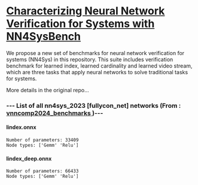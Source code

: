 # <a href="https://github.com/Khoury-srg/VNNComp23_NN4Sys">Characterizing Neural Network Verification for Systems with NN4SysBench</a>

We propose a new set of benchmarks for neural network verification for systems (NN4Sys) in this repository. This suite includes verification benchmark for learned index, learned cardinality and learned video stream, which are three tasks that apply neural networks to solve traditional tasks for systems.

More details in the original repo...

### --- List of all nn4sys_2023 [fullycon_net] networks (From :<a href = 'https://github.com/ChristopherBrix/vnncomp2024_benchmarks'> vnncomp2024_benchmarks </a>)---

#### lindex.onnx 
	Number of parameters: 33409 
	Node types: ['Gemm' 'Relu']

#### lindex_deep.onnx 
	Number of parameters: 66433 
	Node types: ['Gemm' 'Relu']

